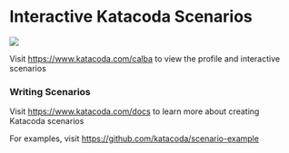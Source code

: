 # Interactive Katacoda Scenarios

[![](http://shields.katacoda.com/katacoda/calba/count.svg)](https://www.katacoda.com/calba "Get your profile on Katacoda.com")

Visit https://www.katacoda.com/calba to view the profile and interactive scenarios

### Writing Scenarios
Visit https://www.katacoda.com/docs to learn more about creating Katacoda scenarios

For examples, visit https://github.com/katacoda/scenario-example
